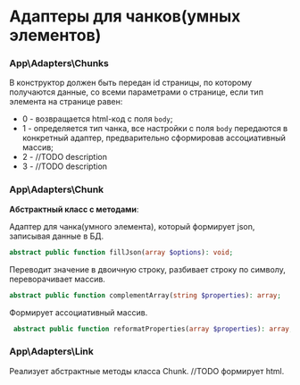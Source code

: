 
# Адаптеры для чанков(умных элементов)

### App\Adapters\Chunks
В конструктор должен быть передан id страницы, по которому получаются данные, 
со всеми параметрами о странице, если тип элемента на странице равен:
 
  + 0 - возвращается html-код c поля `body`;
  + 1 - определяется тип чанка, все настройки c поля `body` 
  передаются в конкретный адаптер, предварительно сформировав ассоциативный массив;
  + 2 - //TODO description
  + 3 - //TODO description
  
  ### App\Adapters\Chunk
  
  **Абстрактный класс с методами**:
 
 Адаптер для чанка(умного элемента), который формирует json, записывая данные в БД.
 ```php 
 abstract public function fillJson(array $options): void;
 ```
 
 Переводит значение в двоичную строку, разбивает строку по символу, переворачивает массив.
 ```php
abstract public function complementArray(string $properties): array;
 ```
      
Формирует ассоциативный массив.
```php
 abstract public function reformatProperties(array $properties): array;
```

 ### App\Adapters\Link
 
 Реализует абстрактные методы класса Chunk.
 //TODO формирует html.